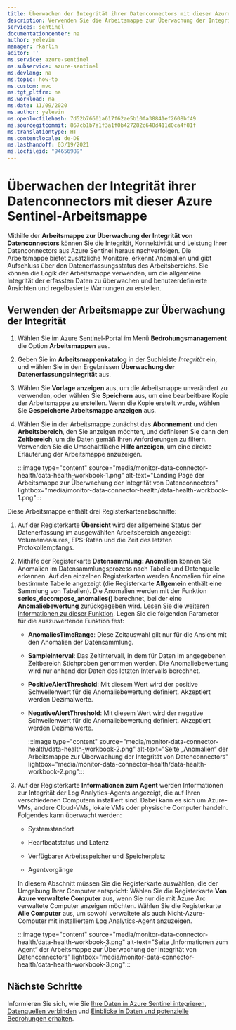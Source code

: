 ```yaml
---
title: Überwachen der Integrität ihrer Datenconnectors mit dieser Azure Sentinel-Arbeitsmappe | Microsoft-Dokumentation
description: Verwenden Sie die Arbeitsmappe zur Überwachung der Integrität, um die Konnektivität und Leistung Ihrer Datenconnectors nachzuverfolgen.
services: sentinel
documentationcenter: na
author: yelevin
manager: rkarlin
editor: ''
ms.service: azure-sentinel
ms.subservice: azure-sentinel
ms.devlang: na
ms.topic: how-to
ms.custom: mvc
ms.tgt_pltfrm: na
ms.workload: na
ms.date: 11/09/2020
ms.author: yelevin
ms.openlocfilehash: 7d52b76601a617f62ae5b10fa38841ef2608bf49
ms.sourcegitcommit: 867cb1b7a1f3a1f0b427282c648d411d0ca4f81f
ms.translationtype: HT
ms.contentlocale: de-DE
ms.lasthandoff: 03/19/2021
ms.locfileid: "94656989"
---
```

# <a name="monitor-the-health-of-your-data-connectors-with-this-azure-sentinel-workbook"></a>Überwachen der Integrität ihrer Datenconnectors mit dieser Azure Sentinel-Arbeitsmappe

Mithilfe der **Arbeitsmappe zur Überwachung der Integrität von Datenconnectors** können Sie die Integrität, Konnektivität und Leistung Ihrer Datenconnectors aus Azure Sentinel heraus nachverfolgen. Die Arbeitsmappe bietet zusätzliche Monitore, erkennt Anomalien und gibt Aufschluss über den Datenerfassungsstatus des Arbeitsbereichs. Sie können die Logik der Arbeitsmappe verwenden, um die allgemeine Integrität der erfassten Daten zu überwachen und benutzerdefinierte Ansichten und regelbasierte Warnungen zu erstellen.

## <a name="use-the-health-monitoring-workbook"></a>Verwenden der Arbeitsmappe zur Überwachung der Integrität

1. Wählen Sie im Azure Sentinel-Portal im Menü **Bedrohungsmanagement** die Option **Arbeitsmappen** aus.

1. Geben Sie im **Arbeitsmappenkatalog** in der Suchleiste *Integrität* ein, und wählen Sie in den Ergebnissen **Überwachung der Datenerfassungsintegrität** aus.

1. Wählen Sie **Vorlage anzeigen** aus, um die Arbeitsmappe unverändert zu verwenden, oder wählen Sie **Speichern** aus, um eine bearbeitbare Kopie der Arbeitsmappe zu erstellen. Wenn die Kopie erstellt wurde, wählen Sie **Gespeicherte Arbeitsmappe anzeigen** aus.

1. Wählen Sie in der Arbeitsmappe zunächst das **Abonnement** und den **Arbeitsbereich**, den Sie anzeigen möchten, und definieren Sie dann den **Zeitbereich**, um die Daten gemäß Ihren Anforderungen zu filtern. Verwenden Sie die Umschaltfläche **Hilfe anzeigen**, um eine direkte Erläuterung der Arbeitsmappe anzuzeigen.

    :::image type="content" source="media/monitor-data-connector-health/data-health-workbook-1.png" alt-text="Landing Page der Arbeitsmappe zur Überwachung der Integrität von Datenconnectors" lightbox="media/monitor-data-connector-health/data-health-workbook-1.png":::

Diese Arbeitsmappe enthält drei Registerkartenabschnitte:

1. Auf der Registerkarte **Übersicht** wird der allgemeine Status der Datenerfassung im ausgewählten Arbeitsbereich angezeigt: Volumemeasures, EPS-Raten und die Zeit des letzten Protokollempfangs.

1. Mithilfe der Registerkarte **Datensammlung: Anomalien** können Sie Anomalien im Datensammlungsprozess nach Tabelle und Datenquelle erkennen. Auf den einzelnen Registerkarten werden Anomalien für eine bestimmte Tabelle angezeigt (die Registerkarte **Allgemein** enthält eine Sammlung von Tabellen). Die Anomalien werden mit der Funktion **series_decompose_anomalies()** berechnet, bei der eine **Anomaliebewertung** zurückgegeben wird. Lesen Sie die [weiteren Informationen zu dieser Funktion](/azure/data-explorer/kusto/query/series-decompose-anomaliesfunction?WT.mc_id=Portal-fx). Legen Sie die folgenden Parameter für die auszuwertende Funktion fest:

    - **AnomaliesTimeRange**: Diese Zeitauswahl gilt nur für die Ansicht mit den Anomalien der Datensammlung.
    - **SampleInterval**: Das Zeitintervall, in dem für Daten im angegebenen Zeitbereich Stichproben genommen werden. Die Anomaliebewertung wird nur anhand der Daten des letzten Intervalls berechnet.
    - **PositiveAlertThreshold**: Mit diesem Wert wird der positive Schwellenwert für die Anomaliebewertung definiert. Akzeptiert werden Dezimalwerte.
    - **NegativeAlertThreshold**: Mit diesem Wert wird der negative Schwellenwert für die Anomaliebewertung definiert. Akzeptiert werden Dezimalwerte.

        :::image type="content" source="media/monitor-data-connector-health/data-health-workbook-2.png" alt-text="Seite „Anomalien“ der Arbeitsmappe zur Überwachung der Integrität von Datenconnectors" lightbox="media/monitor-data-connector-health/data-health-workbook-2.png":::

1. Auf der Registerkarte **Informationen zum Agent** werden Informationen zur Integrität der Log Analytics-Agents angezeigt, die auf Ihren verschiedenen Computern installiert sind. Dabei kann es sich um Azure-VMs, andere Cloud-VMs, lokale VMs oder physische Computer handeln. Folgendes kann überwacht werden:

   - Systemstandort

   - Heartbeatstatus und Latenz

   - Verfügbarer Arbeitsspeicher und Speicherplatz

   - Agentvorgänge

    In diesem Abschnitt müssen Sie die Registerkarte auswählen, die der Umgebung Ihrer Computer entspricht: Wählen Sie die Registerkarte **Von Azure verwaltete Computer** aus, wenn Sie nur die mit Azure Arc verwaltete Computer anzeigen möchten. Wählen Sie die Registerkarte **Alle Computer** aus, um sowohl verwaltete als auch Nicht-Azure-Computer mit installiertem Log Analytics-Agent anzuzeigen.

    :::image type="content" source="media/monitor-data-connector-health/data-health-workbook-3.png" alt-text="Seite „Informationen zum Agent“ der Arbeitsmappe zur Überwachung der Integrität von Datenconnectors" lightbox="media/monitor-data-connector-health/data-health-workbook-3.png":::

## <a name="next-steps"></a>Nächste Schritte
Informieren Sie sich, wie Sie [Ihre Daten in Azure Sentinel integrieren](quickstart-onboard.md), [Datenquellen verbinden](connect-data-sources.md) und [Einblicke in Daten und potenzielle Bedrohungen erhalten](quickstart-get-visibility.md).